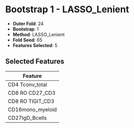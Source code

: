 # Bootstrap 1 - LASSO_Lenient

- **Outer Fold**: 24
- **Bootstrap**: 1
- **Method**: LASSO_Lenient
- **Fold Seed**: 65
- **Features Selected**: 5

## Selected Features

| Feature |
|---------|
| CD4 Tconv_total |
| CD8 RO CD27_CD3 |
| CD8 RO TIGIT_CD3 |
| CD16mono_myeloid |
| CD27IgD_Bcells |
